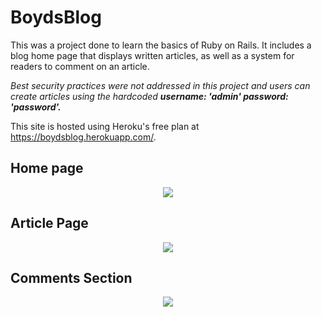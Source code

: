 # BoydsBlog

This was a project done to learn the basics of Ruby on Rails. It includes a blog home page that displays written articles, as well as a system for readers to comment on an article.

<i>Best security practices were not addressed in this project and users can create articles using the hardcoded <strong>username: 'admin' password: 'password'.</strong></i>

This site is hosted using Heroku's free plan at https://boydsblog.herokuapp.com/.

## Home page
<p align="center">
  <img src="https://raw.githubusercontent.com/boydjc/RailsBlog/master/HomeScreenshot.png">
</p>

## Article Page
<p align="center">
  <img src="https://raw.githubusercontent.com/boydjc/RailsBlog/master/ShowScreenshot.png">
</p>

## Comments Section
<p align="center">
  <img src="https://raw.githubusercontent.com/boydjc/RailsBlog/master/CommentsScreenshot.png">
</p>

